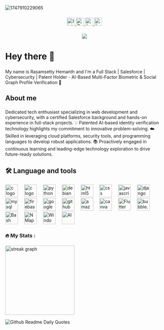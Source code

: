 ![1747910229065](https://github.com/user-attachments/assets/4bab5498-50c8-4b7d-bfcf-cceb53c9b86a)
###

<div align="center">
  <a href="https://www.linkedin.com/in/rasamsettyhemanth" target="_blank">
    <img src="https://img.shields.io/static/v1?message=LinkedIn&logo=linkedin&label=&color=0077B5&logoColor=white&labelColor=&style=for-the-badge" height="25" alt="linkedin logo"  />
  </a>
  <a href="https://rhemanth.netlify.app/" target="_blank">
    <img src="https://img.shields.io/static/v1?message=Portfolio&logo=dribbble&label=&color=EA4C89&logoColor=white&labelColor=&style=for-the-badge" height="25" alt="Portfolio logo"  />
  </a>
  <a href="https://www.hackerrank.com/profile/22jr1a43g9" target="_blank">
    <img src="https://img.shields.io/static/v1?message=HackerRank&logo=hackerrank&label=&color=2EC866&logoColor=white&labelColor=&style=for-the-badge" height="25" alt="hackerrank logo"  />
  </a>
  <a href="https://leetcode.com/u/rasamsettyhemanth/" target="_blank">
    <img src="https://img.icons8.com/?size=100&id=6cdjttfIiwc0&format=png&color=000000" height="25" alt="Leetcode Logo"  />
  </a>
  
</div>

###

<div align="center">
  <img src="https://visitor-badge.laobi.icu/badge?page_id=rhemanth832.rhemanth832&"  />
</div>

###

<h1 align="left">Hey there 👋</h1>

###

<p align="left">My name is Rasamsetty Hemanth and I'm a Full Stack | Salesforce | Cybersecurity | Patent Holder - AI-Based Multi-Factor Biometric & Social Graph Profile Verification 🚀</p>

###

<h2 align="left">About me</h2>

###

<p align="left">
Dedicated tech enthusiast specializing in web development and cybersecurity, with a certified Salesforce background and hands-on experience in full-stack projects.  
💡 Patented AI-based identity verification technology highlights my commitment to innovative problem-solving.  
☁️ Skilled in leveraging cloud platforms, security tools, and programming languages to develop robust applications.  
📚 Proactively engaged in continuous learning and leading-edge technology exploration to drive future-ready solutions.  
</p>


###

<h2 align="left">🛠 Language and tools</h2>

###

<div align="left">
  <img src="https://a.sfdcstatic.com/shared/images/c360-nav/salesforce-with-type-logo.svg" height="40" alt="c logo"  />
  <img width="12" />
  <img src="https://cdn.jsdelivr.net/gh/devicons/devicon/icons/c/c-original.svg" height="40" alt="c logo"  />
  <img width="12" />
  <img src="https://cdn.jsdelivr.net/gh/devicons/devicon/icons/python/python-original.svg" height="40" alt="python logo"  />
  <img width="12" />
  <img src="https://cdn.jsdelivr.net/gh/devicons/devicon/icons/debian/debian-original.svg" height="40" alt="debian logo"  />
  <img width="12" />
  <img src="https://cdn.jsdelivr.net/gh/devicons/devicon/icons/html5/html5-original.svg" height="40" alt="html5 logo"  />
  <img width="12" />
  <img src="https://cdn.jsdelivr.net/gh/devicons/devicon/icons/css3/css3-original.svg" height="40" alt="css logo"  />
  <img width="12" />
  <img src="https://cdn.jsdelivr.net/gh/devicons/devicon/icons/javascript/javascript-original.svg" height="40" alt="javascript logo"  />
  <img width="12" />
  <img src="https://cdn.jsdelivr.net/gh/devicons/devicon/icons/django/django-plain.svg" height="40" alt="django logo"  />
  <img width="12" />
  <img src="https://cdn.jsdelivr.net/gh/devicons/devicon/icons/mysql/mysql-original.svg" height="40" alt="mysql logo"  />
  <img width="12" />
  <img src="https://cdn.jsdelivr.net/gh/devicons/devicon/icons/firebase/firebase-plain.svg" height="40" alt="firebase logo"  />
  <img width="12" />
  <img src="https://cdn.jsdelivr.net/gh/devicons/devicon/icons/googlecloud/googlecloud-original.svg" height="40" alt="googlecloud logo"  />
  <img width="12" />
  <img src="https://cdn.jsdelivr.net/gh/devicons/devicon/icons/github/github-original.svg" height="40" alt="github logo"  />
  <img width="12" />
  <img src="https://cdn.jsdelivr.net/gh/devicons/devicon/icons/amazonwebservices/amazonwebservices-line-wordmark.svg" height="40" alt="amazonwebservices logo"  />
  <img width="12" />
  <img src="https://images-eds-ssl.xboxlive.com/image?url=4rt9.lXDC4H_93laV1_eHHFT949fUipzkiFOBH3fAiZZUCdYojwUyX2aTonS1aIwMrx6NUIsHfUHSLzjGJFxxo4K81Ei7WzcnqEk8W.MgwZewXmv4pW8wmOWnlpbiTNumBqBf7TbM71u5LFhLlTyjE7iVpSGkEF7P5YwguwGs48-&format=source&h=307" height="40" alt="canva"  />
  <img width="12" />
  <img src="https://media.licdn.com/dms/image/v2/C560BAQFceNxb2bIqxA/company-logo_200_200/company-logo_200_200/0/1676402103517/flutterflow_logo?e=2147483647&v=beta&t=Zt0RwLD-Lc6Qwab1K0z78J8IAjROLP9gAdmZZYASG_w" height="40" alt="Flutter Flow"  />
  <img width="12" />
  <img src="https://encrypted-tbn0.gstatic.com/images?q=tbn:ANd9GcQrbPqXZ8lj2EewWJJfqwpgsER9B1se5fIOTw&s" height="40" alt="bubble.io"  />
  <img width="12" />
  <img src="https://www.gnu.org/graphics/heckert_gnu.transp.small.png" height="40" alt="Bash"  />
  <img width="12" />
  <img src="https://nmap.org/images/sitelogo-2x.png" height="40" alt="NMap"  />
  <img width="12" />
  
  <img src="https://msftstories.thesourcemediaassets.com/sites/612/2021/06/Hero-Bloom-Logo-800x533.jpg" height="40" alt="Windows"  />
  <img width="12" />
  <img src="https://upload.wikimedia.org/wikipedia/commons/thumb/6/64/Dall-e_3_%28jan_%2724%29_artificial_intelligence_icon.png/250px-Dall-e_3_%28jan_%2724%29_artificial_intelligence_icon.png" height="40" alt="AI"  />
  <img width="12" />
  
  
</div>


###

<h3 align="left">🔥   My Stats :</h3>

###
<div>
  <img src="https://streak-stats.demolab.com?user=rhemanth832&locale=en&mode=daily&theme=dark&hide_border=false&border_radius=5&order=3" height="220" alt="streak graph"  />
</div>

![Github Readme Daily Quotes](https://readme-daily-quotes.vercel.app/api?theme=dark)
